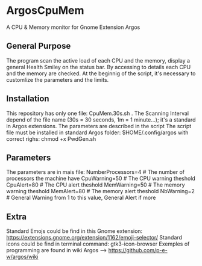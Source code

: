 # ArgosCpuMem

A CPU & Memory monitor for Gnome Extension Argos

## General Purpose
The program scan the active load of each CPU and the memory, display a general Health Smiley on the status bar. By accessing to details each CPU and the memory are checked.
At the beginnig of the script, it's necessary to customlize the parameters and the limits.

## Installation
This repository has only one file: CpuMem.30s.sh .
The Scanning Interval depend of the file name (30s = 30 seconds, 1m = 1 minute...); it's a standard in Argos extensions.
The parameters are described in the script
The script file must be installed in standard Argos folder:
     $HOME/.config/argos
     with correct righs: chmod +x PwdGen.sh

## Parameters
The parameters are in mais file:
NumberProcessors=4              # The number of processors the machine have
CpuWarning=50                   # The CPU warning theshold
CpuAlert=80                             # The CPU alert theshold
MemWarning=50                   # The memory warning theshold
MemAlert=80                             # The memory alert theshold
NbWarning=2                             # General Warning from 1 to this value, General Alert if more

## Extra
Standard Emojs could be find in this Gnome extension: https://extensions.gnome.org/extension/1162/emoji-selector/
Standard icons could be find in terminal command: gtk3-icon-browser
Exemples of programming are found in wiki Argos --> https://github.com/p-e-w/argos/wiki
